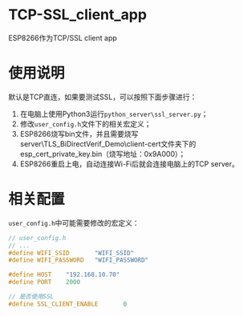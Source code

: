 # TCP-SSL_client_app

ESP8266作为TCP/SSL client app

# 使用说明

默认是TCP直连，如果要测试SSL，可以按照下面步骤进行：

1. 在电脑上使用Python3运行`python_server\ssl_server.py`；
2. 修改`user_config.h`文件下的相关宏定义；
3. ESP8266烧写bin文件，并且需要烧写server\TLS_BiDirectVerif_Demo\client-cert文件夹下的esp_cert_private_key.bin（烧写地址：0x9A000）；
4. ESP8266重启上电，自动连接Wi-Fi后就会连接电脑上的TCP server。

# 相关配置

`user_config.h`中可能需要修改的宏定义：

```C
// user_config.h
// ...
#define WIFI_SSID 		"WIFI_SSID"
#define WIFI_PASSWORD	"WIFI_PASSWORD"

#define HOST	"192.168.10.70"
#define PORT	2000

// 是否使用SSL
#define SSL_CLIENT_ENABLE		0
```


